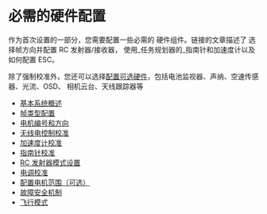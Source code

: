 # 必需的硬件配置

作为首次设置的一部分，您需要配置一些必需的 硬件组件。链接的文章描述了 选择帧方向并配置 RC 发射器/接收器， 使用_任务规划器的_指南针和加速度计以及如何配置 ESC。

除了强制校准外，您还可以选择[配置可选硬件](https://ardupilot.org/copter/docs/common-optional-hardware.html#common-optional-hardware)，包括电池监视器、声纳、空速传感器、光流、OSD、 相机云台、天线跟踪器等

* [基本系统概述](https://ardupilot.org/copter/docs/common-basic-operation.html)
* [帧类型配置](https://ardupilot.org/copter/docs/frame-type-configuration.html)
* [电机编号和方向](https://ardupilot.org/copter/docs/connect-escs-and-motors.html)
* [无线电控制校准](https://ardupilot.org/copter/docs/common-radio-control-calibration.html)
* [加速度计校准](https://ardupilot.org/copter/docs/common-accelerometer-calibration.html)
* [指南针校准](https://ardupilot.org/copter/docs/common-compass-calibration-in-mission-planner.html)
* [RC 发射器模式设置](https://ardupilot.org/copter/docs/common-rc-transmitter-flight-mode-configuration.html)
* [电调校准](https://ardupilot.org/copter/docs/esc-calibration.html)
* [配置电机范围（可选）](https://ardupilot.org/copter/docs/set-motor-range.html)
* [故障安全机制](https://ardupilot.org/copter/docs/failsafe-landing-page.html)
* [飞行模式](https://ardupilot.org/copter/docs/flight-modes.html)
